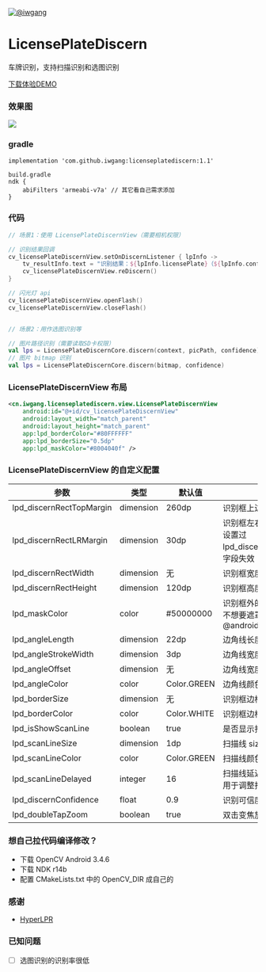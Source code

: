 [![@iwgang](https://img.shields.io/badge/weibo-%40iwgang-blue.svg)](http://weibo.com/iwgang)

# LicensePlateDiscern
车牌识别，支持扫描识别和选图识别

[下载体验DEMO](https://raw.githubusercontent.com/iwgang/LicensePlateDiscern/master/app/release/app-release.apk)

### 效果图
![](https://raw.githubusercontent.com/iwgang/LicensePlateDiscern/master/xx1.png)  

### gradle
```
implementation 'com.github.iwgang:licenseplatediscern:1.1'

build.gradle
ndk {
    abiFilters 'armeabi-v7a' // 其它看自己需求添加
}
```

### 代码
``` kotlin
// 场景1：使用 LicensePlateDiscernView（需要相机权限）

// 识别结果回调
cv_licensePlateDiscernView.setOnDiscernListener { lpInfo ->
    tv_resultInfo.text = "识别结果：${lpInfo.licensePlate}（${lpInfo.confidence}）"
    cv_licensePlateDiscernView.reDiscern()
}

// 闪光灯 api
cv_licensePlateDiscernView.openFlash()
cv_licensePlateDiscernView.closeFlash()


// 场景2：用作选图识别等

// 图片路径识别（需要读取SD卡权限）
val lps = LicensePlateDiscernCore.discern(context, picPath, confidence)
// 图片 bitmap 识别
val lps = LicensePlateDiscernCore.discern(bitmap, confidence)
```

### LicensePlateDiscernView 布局
``` xml
<cn.iwgang.licenseplatediscern.view.LicensePlateDiscernView
    android:id="@+id/cv_licensePlateDiscernView"
    android:layout_width="match_parent"
    android:layout_height="match_parent"
    app:lpd_borderColor="#80FFFFFF"
    app:lpd_borderSize="0.5dp"
    app:lpd_maskColor="#8004040f" />
```

### LicensePlateDiscernView 的自定义配置
|    参数 | 类型 | 默认值 | 说明|
|--- | --- | ---| ---|
| lpd_discernRectTopMargin | dimension | 260dp | 识别框上边距 |
| lpd_discernRectLRMargin | dimension | 30dp | 识别框左右边距<br/>设置过 lpd_discernRectWidth 时此字段失效 |
| lpd_discernRectWidth | dimension | 无 | 识别框宽度 |
| lpd_discernRectHeight | dimension | 120dp | 识别框高度 |
| lpd_maskColor | color | #50000000 | 识别框外的遮罩部分颜色<br/>不想要遮罩可以设置成 @android:color/transparent|
| lpd_angleLength | dimension | 22dp | 边角线长度 |
| lpd_angleStrokeWidth | dimension | 3dp | 边角线宽度 |
| lpd_angleOffset | dimension | 无 | 边角线宽度偏移值 |
| lpd_angleColor | color | Color.GREEN | 边角线颜色 |
| lpd_borderSize | dimension | 无 | 识别框边框 size |
| lpd_borderColor | color | Color.WHITE | 识别框边框颜色 |
| lpd_isShowScanLine | boolean | true | 是否显示扫描线 |
| lpd_scanLineSize | dimension | 1dp | 扫描线 size |
| lpd_scanLineColor | color | Color.GREEN | 扫描线颜色 |
| lpd_scanLineDelayed | integer | 16 | 扫描线延迟间距延迟时间，用于调整扫描线动画速度 |
| lpd_discernConfidence | float | 0.9 | 识别可信度 0 - 1 |
| lpd_doubleTapZoom | boolean | true | 双击变焦放大/缩小 |


### 想自己拉代码编译修改？
* 下载 OpenCV Android 3.4.6
* 下载 NDK r14b
* 配置 CMakeLists.txt 中的 OpenCV_DIR 成自己的

### 感谢

* [HyperLPR](https://github.com/zeusees/HyperLPR)

### 已知问题

- [ ] 选图识别的识别率很低 